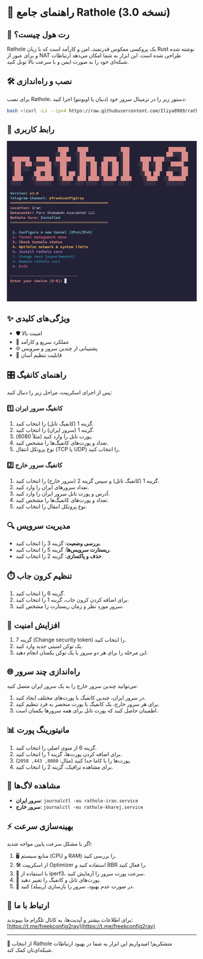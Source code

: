 # 🚀 راهنمای جامع Rathole (نسخه 3.0)

## 🐀 رت هول چیست؟

Rathole یک پروکسی معکوس قدرتمند، امن و کارآمد است که با زبان Rust نوشته شده و برای عبور از NAT طراحی شده است. این ابزار به شما امکان می‌دهد ارتباطات شبکه‌ای خود را به صورت ایمن و با سرعت بالا تونل کنید.

## 🛠️ نصب و راه‌اندازی

برای نصب Rathole، دستور زیر را در ترمینال سرور خود (دبیان یا اوبونتو) اجرا کنید:

```bash
bash <(curl -Ls --ipv4 https://raw.githubusercontent.com/Iliya8989/rathol_v3/main/install.sh)

```

## 📸 رابط کاربری

![منوی Rathole](https://github.com/Iliya8989/rathol_v3/blob/main/menu.png)

## ✨ ویژگی‌های کلیدی

- 🛡️ امنیت بالا
- 🚄 عملکرد سریع و کارآمد
- 🌐 پشتیبانی از چندین سرور و سرویس
- 🔧 قابلیت تنظیم آسان



## 🎛️ راهنمای کانفیگ

پس از اجرای اسکریپت، مراحل زیر را دنبال کنید:

### 1️⃣ کانفیگ سرور ایران

1. گزینه 1 (کانفیگ تانل) را انتخاب کنید.
2. گزینه 1 (سرور ایران) را انتخاب کنید.
3. پورت تانل را وارد کنید (مثلاً 8080).
4. تعداد و پورت‌های کانفیگ‌ها را مشخص کنید.
5. نوع پروتکل انتقال (TCP یا UDP) را انتخاب کنید.

### 2️⃣ کانفیگ سرور خارج

1. گزینه 1 (کانفیگ تانل) و سپس گزینه 2 (سرور خارج) را انتخاب کنید.
2. تعداد سرورهای ایران را وارد کنید.
3. آدرس و پورت تانل سرور ایران را وارد کنید.
4. تعداد و پورت‌های کانفیگ‌ها را مشخص کنید.
5. نوع پروتکل انتقال را انتخاب کنید.

## 🔍 مدیریت سرویس

- **بررسی وضعیت**: گزینه 3 را انتخاب کنید.
- **ریستارت سرویس‌ها**: گزینه 5 را انتخاب کنید.
- **حذف و پاکسازی**: گزینه 2 را انتخاب کنید.

## ⏱️ تنظیم کرون جاب

1. گزینه 6 را انتخاب کنید.
2. برای اضافه کردن کرون جاب، گزینه 1 را انتخاب کنید.
3. سرور مورد نظر و زمان ریستارت را مشخص کنید.

## 🔐 افزایش امنیت

1. گزینه 7 (Change security token) را انتخاب کنید.
2. یک توکن امنیتی جدید وارد کنید.
3. این مرحله را برای هر دو سرور با یک توکن یکسان انجام دهید.

## 🌐 راه‌اندازی چند سرور

می‌توانید چندین سرور خارج را به یک سرور ایران متصل کنید:

1. در سرور ایران، چندین کانفیگ با پورت‌های مختلف ایجاد کنید.
2. برای هر سرور خارج، یک کانفیگ با پورت منحصر به فرد تنظیم کنید.
3. اطمینان حاصل کنید که پورت تانل برای همه سرورها یکسان است.

## 📊 مانیتورینگ پورت

1. گزینه 6 از منوی اصلی را انتخاب کنید.
2. برای اضافه کردن پورت‌ها، گزینه 1 را انتخاب کنید.
3. پورت‌ها را با کاما جدا کنید (مثال: `8080, 443, 2058`).
4. برای مشاهده ترافیک، گزینه 2 را انتخاب کنید.

## 📜 مشاهده لاگ‌ها

- **سرور ایران**: `journalctl -eu rathole-iran.service`
- **سرور خارج**: `journalctl -eu rathole-kharej.service`

## ⚡ بهینه‌سازی سرعت

اگر با مشکل سرعت پایین مواجه شدید:

1. 🖥️ منابع سیستم (CPU و RAM) را بررسی کنید.
2. 🛠️ از اسکریپت Optimizer استفاده کنید و BBR را فعال کنید.
3. 🔬 با استفاده از iperf3، سرعت پورت سرور را آزمایش کنید.
4. 🔄 پورت‌های تانل و کانفیگ را تغییر دهید.
5. 🔧 در صورت عدم بهبود، سرور را بازسازی (ریبیلد) کنید.




## 📢 ارتباط با ما

برای اطلاعات بیشتر و آپدیت‌ها، به کانال تلگرام ما بپیوندید:
[https://t.me/freekconfig2ray](https://t.me/freekconfig2ray)


---

🎉 از انتخاب Rathole متشکریم! امیدواریم این ابزار به شما در بهبود ارتباطات شبکه‌ای‌تان کمک کند.
